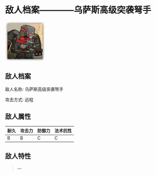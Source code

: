# 敌人档案————乌萨斯高级突袭弩手

![乌萨斯高级突袭弩手](./eneIcons/乌萨斯高级突袭弩手.png)

## 敌人档案

敌人名称: 乌萨斯高级突袭弩手

攻击方式: 远程

## 敌人属性

| 耐久      | 攻击力  | 防御力 | 法术抗性 |
|---------|------|-----|------|
| B | B | C | C |

## 敌人特性
> —
